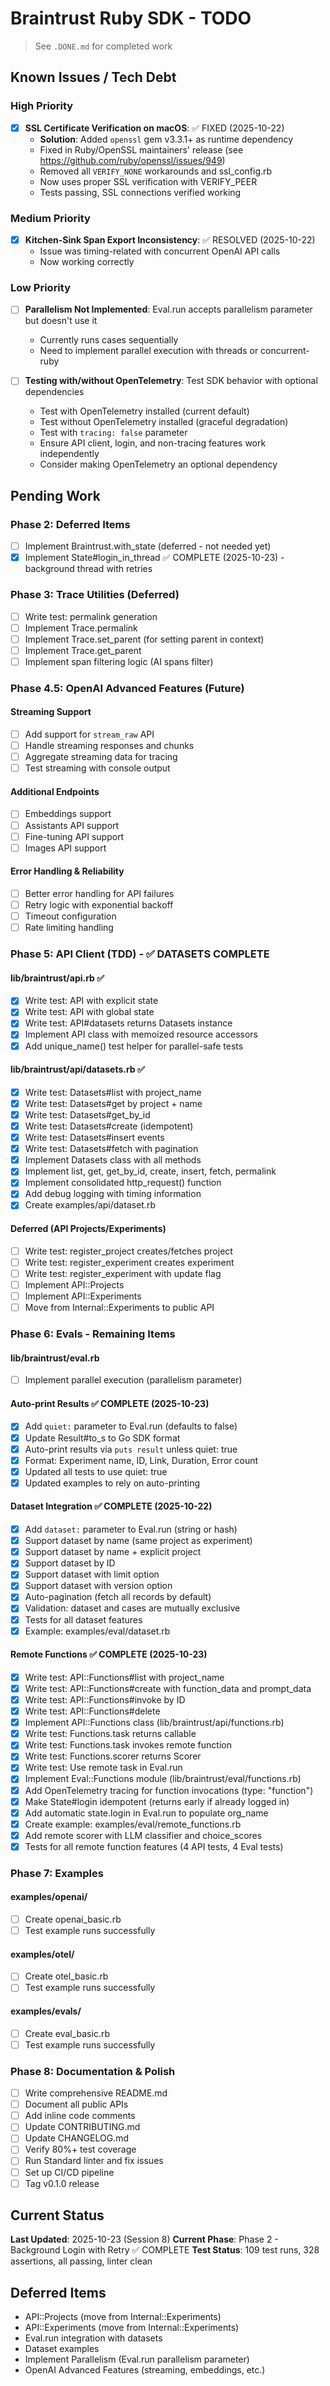 # Braintrust Ruby SDK - TODO

> See `.DONE.md` for completed work

## Known Issues / Tech Debt

### High Priority

- [x] **SSL Certificate Verification on macOS**: ✅ FIXED (2025-10-22)
  - **Solution**: Added `openssl` gem v3.3.1+ as runtime dependency
  - Fixed in Ruby/OpenSSL maintainers' release (see https://github.com/ruby/openssl/issues/949)
  - Removed all `VERIFY_NONE` workarounds and ssl_config.rb
  - Now uses proper SSL verification with VERIFY_PEER
  - Tests passing, SSL connections verified working

### Medium Priority

- [x] **Kitchen-Sink Span Export Inconsistency**: ✅ RESOLVED (2025-10-22)
  - Issue was timing-related with concurrent OpenAI API calls
  - Now working correctly

### Low Priority

- [ ] **Parallelism Not Implemented**: Eval.run accepts parallelism parameter but doesn't use it
  - Currently runs cases sequentially
  - Need to implement parallel execution with threads or concurrent-ruby

- [ ] **Testing with/without OpenTelemetry**: Test SDK behavior with optional dependencies
  - Test with OpenTelemetry installed (current default)
  - Test without OpenTelemetry installed (graceful degradation)
  - Test with `tracing: false` parameter
  - Ensure API client, login, and non-tracing features work independently
  - Consider making OpenTelemetry an optional dependency

## Pending Work

### Phase 2: Deferred Items
- [ ] Implement Braintrust.with_state (deferred - not needed yet)
- [x] Implement State#login_in_thread ✅ COMPLETE (2025-10-23) - background thread with retries

### Phase 3: Trace Utilities (Deferred)
- [ ] Write test: permalink generation
- [ ] Implement Trace.permalink
- [ ] Implement Trace.set_parent (for setting parent in context)
- [ ] Implement Trace.get_parent
- [ ] Implement span filtering logic (AI spans filter)

### Phase 4.5: OpenAI Advanced Features (Future)

#### Streaming Support
- [ ] Add support for `stream_raw` API
- [ ] Handle streaming responses and chunks
- [ ] Aggregate streaming data for tracing
- [ ] Test streaming with console output

#### Additional Endpoints
- [ ] Embeddings support
- [ ] Assistants API support
- [ ] Fine-tuning API support
- [ ] Images API support

#### Error Handling & Reliability
- [ ] Better error handling for API failures
- [ ] Retry logic with exponential backoff
- [ ] Timeout configuration
- [ ] Rate limiting handling

### Phase 5: API Client (TDD) - ✅ DATASETS COMPLETE

#### lib/braintrust/api.rb ✅
- [x] Write test: API with explicit state
- [x] Write test: API with global state
- [x] Write test: API#datasets returns Datasets instance
- [x] Implement API class with memoized resource accessors
- [x] Add unique_name() test helper for parallel-safe tests

#### lib/braintrust/api/datasets.rb ✅
- [x] Write test: Datasets#list with project_name
- [x] Write test: Datasets#get by project + name
- [x] Write test: Datasets#get_by_id
- [x] Write test: Datasets#create (idempotent)
- [x] Write test: Datasets#insert events
- [x] Write test: Datasets#fetch with pagination
- [x] Implement Datasets class with all methods
- [x] Implement list, get, get_by_id, create, insert, fetch, permalink
- [x] Implement consolidated http_request() function
- [x] Add debug logging with timing information
- [x] Create examples/api/dataset.rb

#### Deferred (API Projects/Experiments)
- [ ] Write test: register_project creates/fetches project
- [ ] Write test: register_experiment creates experiment
- [ ] Write test: register_experiment with update flag
- [ ] Implement API::Projects
- [ ] Implement API::Experiments
- [ ] Move from Internal::Experiments to public API

### Phase 6: Evals - Remaining Items

#### lib/braintrust/eval.rb
- [ ] Implement parallel execution (parallelism parameter)

#### Auto-print Results ✅ COMPLETE (2025-10-23)
- [x] Add `quiet:` parameter to Eval.run (defaults to false)
- [x] Update Result#to_s to Go SDK format
- [x] Auto-print results via `puts result` unless quiet: true
- [x] Format: Experiment name, ID, Link, Duration, Error count
- [x] Updated all tests to use quiet: true
- [x] Updated examples to rely on auto-printing

#### Dataset Integration ✅ COMPLETE (2025-10-22)
- [x] Add `dataset:` parameter to Eval.run (string or hash)
- [x] Support dataset by name (same project as experiment)
- [x] Support dataset by name + explicit project
- [x] Support dataset by ID
- [x] Support dataset with limit option
- [x] Support dataset with version option
- [x] Auto-pagination (fetch all records by default)
- [x] Validation: dataset and cases are mutually exclusive
- [x] Tests for all dataset features
- [x] Example: examples/eval/dataset.rb

#### Remote Functions ✅ COMPLETE (2025-10-23)
- [x] Write test: API::Functions#list with project_name
- [x] Write test: API::Functions#create with function_data and prompt_data
- [x] Write test: API::Functions#invoke by ID
- [x] Write test: API::Functions#delete
- [x] Implement API::Functions class (lib/braintrust/api/functions.rb)
- [x] Write test: Functions.task returns callable
- [x] Write test: Functions.task invokes remote function
- [x] Write test: Functions.scorer returns Scorer
- [x] Write test: Use remote task in Eval.run
- [x] Implement Eval::Functions module (lib/braintrust/eval/functions.rb)
- [x] Add OpenTelemetry tracing for function invocations (type: "function")
- [x] Make State#login idempotent (returns early if already logged in)
- [x] Add automatic state.login in Eval.run to populate org_name
- [x] Create example: examples/eval/remote_functions.rb
- [x] Add remote scorer with LLM classifier and choice_scores
- [x] Tests for all remote function features (4 API tests, 4 Eval tests)

### Phase 7: Examples

#### examples/openai/
- [ ] Create openai_basic.rb
- [ ] Test example runs successfully

#### examples/otel/
- [ ] Create otel_basic.rb
- [ ] Test example runs successfully

#### examples/evals/
- [ ] Create eval_basic.rb
- [ ] Test example runs successfully

### Phase 8: Documentation & Polish

- [ ] Write comprehensive README.md
- [ ] Document all public APIs
- [ ] Add inline code comments
- [ ] Update CONTRIBUTING.md
- [ ] Update CHANGELOG.md
- [ ] Verify 80%+ test coverage
- [ ] Run Standard linter and fix issues
- [ ] Set up CI/CD pipeline
- [ ] Tag v0.1.0 release

## Current Status

**Last Updated**: 2025-10-23 (Session 8)
**Current Phase**: Phase 2 - Background Login with Retry ✅ COMPLETE
**Test Status**: 109 test runs, 328 assertions, all passing, linter clean

## Deferred Items

- API::Projects (move from Internal::Experiments)
- API::Experiments (move from Internal::Experiments)
- Eval.run integration with datasets
- Dataset examples
- Implement Parallelism (Eval.run parallelism parameter)
- OpenAI Advanced Features (streaming, embeddings, etc.)
